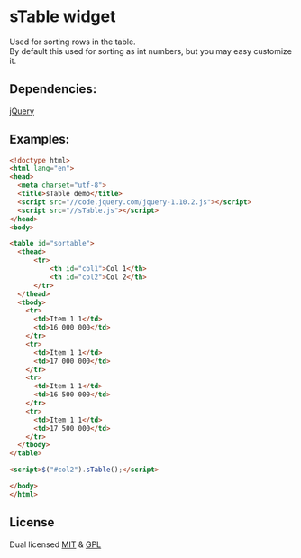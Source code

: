 # sTable widget

Used for sorting rows in the table.   
By default this used for sorting as int numbers, but you may easy customize it.

## Dependencies:
[jQuery](https://github.com/jquery/jquery)

## Examples:
```html
<!doctype html>
<html lang="en">
<head>
  <meta charset="utf-8">
  <title>sTable demo</title>
  <script src="//code.jquery.com/jquery-1.10.2.js"></script>
  <script src="//sTable.js"></script>
</head>
<body>

<table id="sortable">
  <thead>
      <tr>
          <th id="col1">Col 1</th>
          <th id="col2">Col 2</th>         
      </tr>
  </thead>
  <tbody>
    <tr>
      <td>Item 1 1</td>
      <td>16 000 000</td>
    </tr>
    <tr>
      <td>Item 1 1</td>
      <td>17 000 000</td>
    </tr>
    <tr>
      <td>Item 1 1</td>
      <td>16 500 000</td>
    </tr>
    <tr>
      <td>Item 1 1</td>
      <td>17 500 000</td>
    </tr>
  </tbody>
</table>

<script>$("#col2").sTable();</script>

</body>
</html>
```

## License
Dual licensed [MIT](http://www.opensource.org/licenses/mit-license) & [GPL](http://www.opensource.org/licenses/gpl-license)
